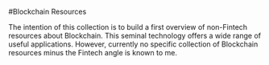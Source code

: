 #Blockchain Resources

The intention of this collection is to build a first overview of non-Fintech resources about Blockchain. This seminal technology offers a wide range of useful applications. However, currently no specific collection of Blockchain resources minus the Fintech angle is known to me.

